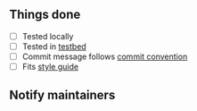 

<!--
^ Please summarise the changes you have done and explain why they are necessary here ^

Please also link any relevant issues or pull requests e.g. `Closes: #<ISSUE-ID>`
-->

## Things done

<!--
Please check what applies. Note that these are not hard requirements but merely
serve as information for reviewers.
-->
- [ ] Tested locally
- [ ] Tested in [testbed](https://stylix.danth.me/testbeds.html)
- [ ] Commit message follows [commit convention](https://stylix.danth.me/commit_convention.html)
- [ ] Fits [style guide](https://stylix.danth.me/styling.html)

## Notify maintainers

<!---
If you are editing an existing target, consider pinging relevant
module maintainers from `modules/<module>/meta.nix`.
-->
